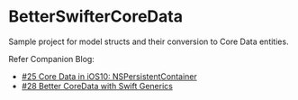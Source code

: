 # BetterSwifterCoreData
Sample project for model structs and their conversion to Core Data entities.

Refer Companion Blog:
- [#25 Core Data in iOS10: NSPersistentContainer](https://swifting.io/blog/2016/09/25/25-core-data-in-ios10-nspersistentcontainer/)
- [#28 Better CoreData with Swift Generics](https://swifting.io/blog/2016/09/25/25-core-data-in-ios10-nspersistentcontainer/)
